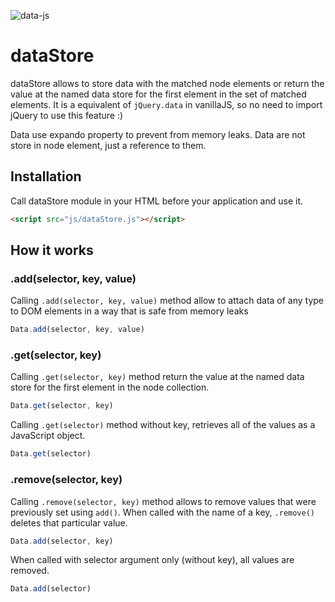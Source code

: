 ![data-js](https://img.shields.io/badge/dataStore-v1.0.0-0769ad.svg?style=flat-square)

# dataStore

dataStore allows to store data with the matched node elements or return the value at the named data store for the first element in the set of matched elements. It is a equivalent of `jQuery.data` in vanillaJS, so no need to import jQuery to use this feature :)

Data use expando property to prevent from memory leaks. Data are not store in node element, just a reference to them.

## Installation

Call dataStore module in your HTML before your application and use it.

```html
<script src="js/dataStore.js"></script>
```

## How it works

### .add(selector, key, value)

Calling `.add(selector, key, value)` method allow to attach data of any type to DOM elements in a way that is safe from memory leaks

```javascript
Data.add(selector, key, value)
```

### .get(selector, key)

Calling `.get(selector, key)` method return the value at the named data store for the first element in the node collection.

```javascript
Data.get(selector, key)
```

Calling `.get(selector)` method without key, retrieves all of the values as a JavaScript object.

```javascript
Data.get(selector)
```

### .remove(selector, key)

Calling `.remove(selector, key)` method allows to remove values that were previously set using `add()`. When called with the name of a key, `.remove()` deletes that particular value.

```javascript
Data.add(selector, key)
```

When called with selector argument only (without key), all values are removed.

```javascript
Data.add(selector)
```